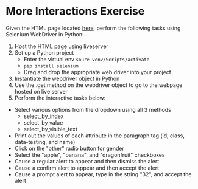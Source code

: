 # More Interactions Exercise
Given the HTML page located [here](https://github.com/220613-pwa-ext/training/blob/main/week-6/day-4/more-selenium-interactions-frontend/index.html), perform the following tasks using Selenium WebDriver in Python:

1. Host the HTML page using liveserver
2. Set up a Python project
    - Enter the virtual env `soure venv/Scripts/activate`
    - `pip install selenium`
    - Drag and drop the appropriate web driver into your project
3. Instantiate the webdriver object in Python
4. Use the .get method on the webdriver object to go to the webpage hosted on live server
5. Perform the interactive tasks below:

* Select various options from the dropdown using all 3 methods
    - select_by_index
    - select_by_value
    - select_by_visible_text
* Print out the values of each attribute in the paragraph tag (id, class, data-testing, and name)
* Click on the "other" radio button for gender
* Select the "apple", "banana", and "dragonfruit" checkboxes
* Cause a regular alert to appear and then dismiss the alert
* Cause a confirm alert to appear and then accept the alert
* Cause a prompt alert to appear, type in the string "32", and accept the alert
